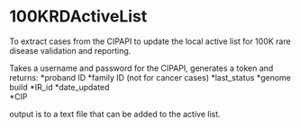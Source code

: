 # 100KRDActiveList
To extract cases from the CIPAPI to update the local active list for 100K rare disease validation and reporting.

Takes a username and password for the CIPAPI, generates a token and returns: 
*proband ID
*family ID (not for cancer cases)
*last_status 
*genome build 
*IR_id 
*date_updated  
*CIP 

output is to a text file that can be added to the active list.
